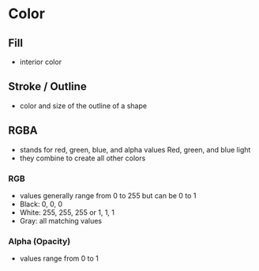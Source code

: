 # Color

## Fill

* interior color

## Stroke / Outline

* color and size of the outline of a shape

## **RGBA**

* stands for red, green, blue, and alpha values Red, green, and blue light
* they combine to create all other colors

### RGB

* values generally range from 0 to 255 but can be 0 to 1
* Black: 0, 0, 0
* White: 255, 255, 255 or 1, 1, 1
* Gray: all matching values

### **Alpha (Opacity)**

* values range from 0 to 1
